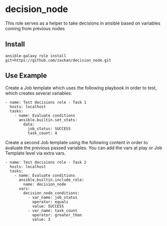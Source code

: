 decision_node
=========

This role serves as a helper to take decisions in ansible based on variables coming from previous nodes

Install
-------

```
ansible-galaxy role install git+https://github.com/zaskan/decision_node.git
```

Use Example
--------------

Create a Job template which uses the following playbook in order to test, which creates several variables:

```
- name: Test decisions role - Task 1
  hosts: localhost
  tasks:
    - name: Evaluate conditions
      ansible.builtin.set_stats:
        data:
          job_status: SUCCESS
          task_count: 4
```

Create a second Job template using the following content in order to avaluate the previous passed variables. You can add the vars at play or Job Template level via extra vars.

```
- name: Test decisions role - Task 2
  hosts: localhost
  tasks:
    - name: Evaluate conditions
      ansible.builtin.include_role:
        name: decision_node
      vars:
        decision_node_conditions:
          - var_name: job_status
            operator: equals
            value: SUCCESS
          - var_name: task_count
            operator: greater_than
            value: 3
```
